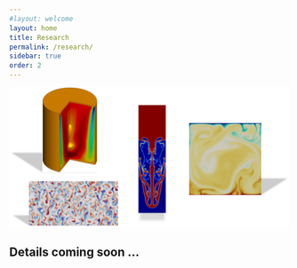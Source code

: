 ```yaml
---
#layout: welcome
layout: home
title: Research
permalink: /research/
sidebar: true
order: 2
---
```


 <img src="/assets/img/Research.png" usemap="#workmap">

 <map name="workmap">
  <area shape="rect" coords="6,516, 138,1377" href="/vorticity_dominated/">
  <area shape="rect" coords="2025,285, 2448,1974" href="/multiphase/">
  <area shape="rect" coords="312,1485, 1701,2172" href="/geophysical/">
  <area shape="rect" coords="2823,567, 3948,1692" href="/hpc/">
 </map>

## Details coming soon ...
